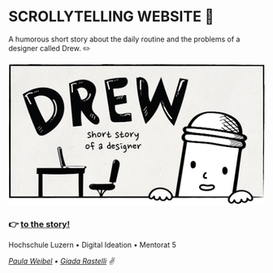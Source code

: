 # SCROLLYTELLING WEBSITE 📖
A humorous short story about the daily routine and the problems of a designer called Drew. ✏️
 <br />
 <br />
![shot](title-cover.png)

### 👉 [to the story!](https://drew-the-designer.netlify.app)

Hochschule Luzern • Digital Ideation • Mentorat 5 <br />


*[Paula Weibel](https://github.com/paulaweibel) • [Giada Rastelli](https://github.com/giadarastelli) ✌️*
